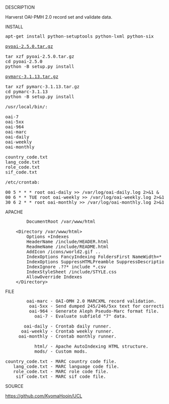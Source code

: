 
DESCRIPTION

Harverst OAI-PMH 2.0 record set and validate data.

INSTALL
<pre>
apt-get install python-setuptools python-lxml python-six

<a href="https://pypi.org/project/pyoai/#files">pyoai-2.5.0.tar.gz</a>

tar xzf pyoai-2.5.0.tar.gz
cd pyoai-2.5.0
python -B setup.py install

<a href="https://pypi.org/project/pymarc/#files">pymarc-3.1.13.tar.gz</a>

tar xzf pymarc-3.1.13.tar.gz
cd pymarc-3.1.13
python -B setup.py install

/usr/local/bin/:

oai-7
oai-5xx
oai-964
oai-marc
oai-daily
oai-weekly
oai-monthly

country_code.txt
lang_code.txt
role_code.txt
sif_code.txt

/etc/crontab:

00 5 * * * root oai-daily >> /var/log/oai-daily.log 2>&1 &
00 6 * * TUE root oai-weekly >> /var/log/oai-weekly.log 2>&1 &
30 6 2 * * root oai-monthly >> /var/log/oai-monthly.log 2>&1 &
</pre>
APACHE
<pre>
        DocumentRoot /var/www/html

	&lt;Directory /var/www/html&gt;
		Options +Indexes
		HeaderName /include/HEADER.html
		ReadmeName /include/README.html
		AddIcon /icons/world2.gif ..
		IndexOptions FancyIndexing FoldersFirst NameWidth=* DescriptionWidth=* HTMLTable IgnoreClient
		IndexOptions SuppressHTMLPreamble SuppressDescription SuppressLastModified SuppressSize SuppressRules SuppressColumnSorting
		IndexIgnore .??* include *.csv
		IndexStyleSheet /include/STYLE.css
		AllowOverride Indexes
	&lt/Directory&gt;
</pre>
FILE
<pre>
        oai-marc - OAI-OMH 2.0 MARCXML record validation.
         oai-5xx - Send dumped 245/246/5xx text for correction. 
         oai-964 - Generate Aleph Pseudo-Marc format file. 
           oai-7 - Evaluate subfield "7" data. 

       oai-daily - Crontab daily runner.
      oai-weekly - Crontab weekly runner.
     oai-monthly - Crontab monthly runner.

           html/ - Apache AutoIndexing HTML structure.
           mods/ - Custom mods.

country_code.txt - MARC country code file.
   lang_code.txt - MARC language code file.
   role_code.txt - MARC role code file.
    sif_code.txt - MARC sif code file.
</pre>
SOURCE

https://github.com/KyomaHooin/UCL


